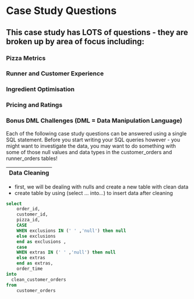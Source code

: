 # Case Study Questions
## This case study has LOTS of questions - they are broken up by area of focus including:

### Pizza Metrics
### Runner and Customer Experience
### Ingredient Optimisation
### Pricing and Ratings
### Bonus DML Challenges (DML = Data Manipulation Language)

Each of the following case study questions can be answered using a single SQL statement.
Before you start writing your SQL queries however - you might want to investigate the data, you may want to do something with some of those null values and data types in the customer_orders and runner_orders tables!

|Data Cleaning |
|---|

- first, we will be dealing with nulls and create a new table with clean data 
- create table by using (select ... into...) to insert data after cleaning

```sql
select
	order_id,
	customer_id,
	pizza_id,
	CASE 
	WHEN exclusions IN (' ' ,'null') then null
	else exclusions
	end as exclusions ,
	case 
	WHEN extras IN (' ' ,'null') then null 
	else extras
	end as extras,
	order_time
into 
  clean_customer_orders
from	
	customer_orders
```
